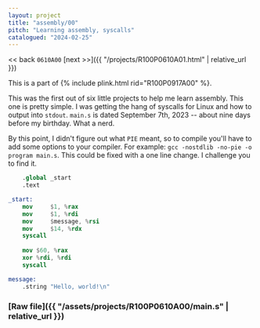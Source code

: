 ```yaml
---
layout: project
title: "assembly/00"
pitch: "Learning assembly, syscalls"
catalogued: "2024-02-25"
---
```


<< back
`0610A00`
[next >>]({{ "/projects/R100P0610A01.html" | relative_url }})

This is a part of {% include plink.html rid="R100P0917A00" %}.

This was the first out of six little projects to help me learn assembly. This
one is pretty simple. I was getting the hang of syscalls for Linux and how to
output into `stdout`. `main.s` is dated September 7th, 2023 -- about nine days
before my birthday. What a nerd.

By this point, I didn't figure out what `PIE` meant, so to compile you'll have
to add some options to your compiler. For example: `gcc -nostdlib -no-pie -o
program main.s`. This could be fixed with a one line change. I challenge you to
find it.

```nasm
	.global _start
	.text

_start:
	mov 	$1, %rax
	mov 	$1, %rdi
	mov 	$message, %rsi
	mov 	$14, %rdx
	syscall
	
	mov $60, %rax
	xor %rdi, %rdi
	syscall

message:
	.string "Hello, world!\n"
```

### [Raw file]({{ "/assets/projects/R100P0610A00/main.s" | relative_url }})
